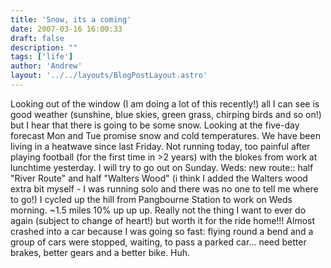 ```yaml
---
title: 'Snow, its a coming'
date: 2007-03-16 16:00:33
draft: false
description: ""
tags: ['life']
author: 'Andrew'
layout: '../../layouts/BlogPostLayout.astro'
---
```


Looking out of the window (I am doing a lot of this recently!) all I can see is good weather (sunshine, blue skies, green grass, chirping birds and so on!) but I hear that there is going to be some snow. Looking at the five-day forecast Mon and Tue promise snow and cold temperatures. We have been living in a heatwave since last Friday. Not running today, too painful after playing football (for the first time in >2 years) with the blokes from work at lunchtime yesterday. I will try to go out on Sunday. Weds: new route:: half "River Route" and half "Walters Wood" (i think I added the Walters wood extra bit myself - I was running solo and there was no one to tell me where to go!) I cycled up the hill from Pangbourne Station to work on Weds morning. ~1.5 miles 10% up up up. Really not the thing I want to ever do again (subject to change of heart!) but worth it for the ride home!!! Almost crashed into a car because I was going so fast: flying round a bend and a group of cars were stopped, waiting, to pass a parked car... need better brakes, better gears and a better bike. Huh.
